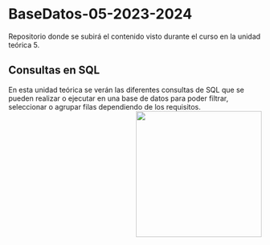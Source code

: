 # BaseDatos-05-2023-2024
Repositorio donde se subirá el contenido visto durante el curso en la unidad teórica 5.

<h2>Consultas en SQL</h2>
En esta unidad teórica se verán las diferentes consultas de SQL que se pueden realizar o ejecutar en una base de datos para poder filtrar, seleccionar o agrupar filas dependiendo de los requisitos.
<picture> <img align="right" src="https://github.com/7oSkaaa/7oSkaaa/blob/main/Images/Right_Side.gif?raw=true" width = 250px></picture>
